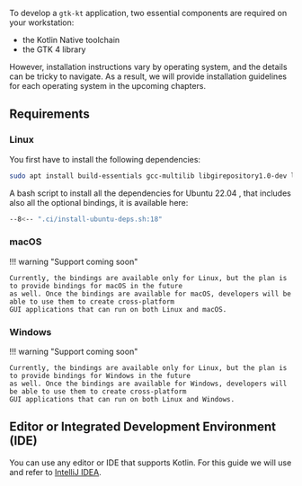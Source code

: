 To develop a `gtk-kt` application, two essential components are required on your workstation:

- the Kotlin Native toolchain
- the GTK 4 library

However, installation instructions vary by operating system, and the details can be tricky to navigate. As a result, we
will provide installation guidelines for each operating system in the upcoming chapters.

## Requirements

### Linux

You first have to install the following dependencies:

```bash
sudo apt install build-essentials gcc-multilib libgirepository1.0-dev libadwaita-1-dev
```

A bash script to install all the dependencies for Ubuntu 22.04 , that includes also all the optional bindings, it is
available here:

``` bash title=".ci/install-ubuntu-deps.sh"
--8<-- ".ci/install-ubuntu-deps.sh:18"
```

### macOS

!!! warning "Support coming soon"

    Currently, the bindings are available only for Linux, but the plan is to provide bindings for macOS in the future
    as well. Once the bindings are available for macOS, developers will be able to use them to create cross-platform
    GUI applications that can run on both Linux and macOS.

### Windows

!!! warning "Support coming soon"

    Currently, the bindings are available only for Linux, but the plan is to provide bindings for Windows in the future
    as well. Once the bindings are available for Windows, developers will be able to use them to create cross-platform
    GUI applications that can run on both Linux and Windows.

## Editor or Integrated Development Environment (IDE)

You can use any editor or IDE that supports Kotlin. For this guide we will use and refer
to [IntelliJ IDEA](https://www.jetbrains.com/idea/).
